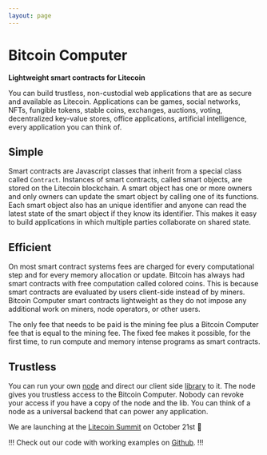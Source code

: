 ```yaml
---
layout: page
---
```


# Bitcoin Computer

**Lightweight smart contracts for Litecoin**

You can build trustless, non-custodial web applications that are as secure and available as Litecoin. Applications can be games, social networks, NFTs, fungible tokens, stable coins, exchanges, auctions, voting, decentralized key-value stores, office applications, artificial intelligence, every application you can think of.

## Simple

Smart contracts are Javascript classes that inherit from a special class called ``Contract``. Instances of smart contracts, called smart objects, are stored on the Litecoin blockchain. A smart object has one or more owners and only owners can update the smart object by calling one of its functions. Each smart object also has an unique identifier and anyone can read the latest state of the smart object if they know its identifier. This makes it easy to build applications in which multiple parties collaborate on shared state.

## Efficient

On most smart contract systems fees are charged for every computational step and for every memory allocation or update. Bitcoin has always had smart contracts with free computation called colored coins. This is because smart contracts are evaluated by users client-side instead of by miners. Bitcoin Computer smart contracts lightweight as they do not impose any additional work on miners, node operators, or other users.

The only fee that needs to be paid is the mining fee plus a Bitcoin Computer fee that is equal to the mining fee. The fixed fee makes it possible, for the first time, to run compute and memory intense programs as smart contracts.

## Trustless

You can run your own [node](https://www.npmjs.com/package/@bitcoin-computer/node) and direct our client side [library](https://www.npmjs.com/package/@bitcoin-computer/lib) to it. The node gives you trustless access to the Bitcoin Computer. Nobody can revoke your access if you have a copy of the node and the lib. You can think of a node as a universal backend that can power any application.

We are launching at the [Litecoin Summit](https://www.litecoin.net/summit) on October 21st :rocket:

!!!
Check out our code with working examples on [Github](https://github.com/bitcoin-computer/monorepo).
!!!
